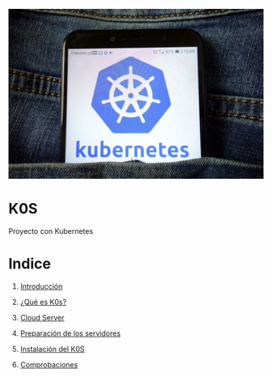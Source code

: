![img](https://github.com/abarcajoel/K0S/blob/main/img/k0s.jpg)
#                       K0S
Proyecto con Kubernetes
# Indice

1. [Introducción](https://github.com/abarcajoel/K0S/blob/main/readme/Introduccion.md)

2. [¿Qué es K0s?](https://github.com/abarcajoel/K0S/blob/main/readme/que_es_k0s.md)

3. [Cloud Server](https://github.com/abarcajoel/K0S/blob/main/readme/cloud_server.md)

4. [Preparación de los servidores](https://github.com/abarcajoel/K0S/blob/main/readme/servidores.md)

5. [Instalación del K0S]() 

6. [Comprobaciones]()



